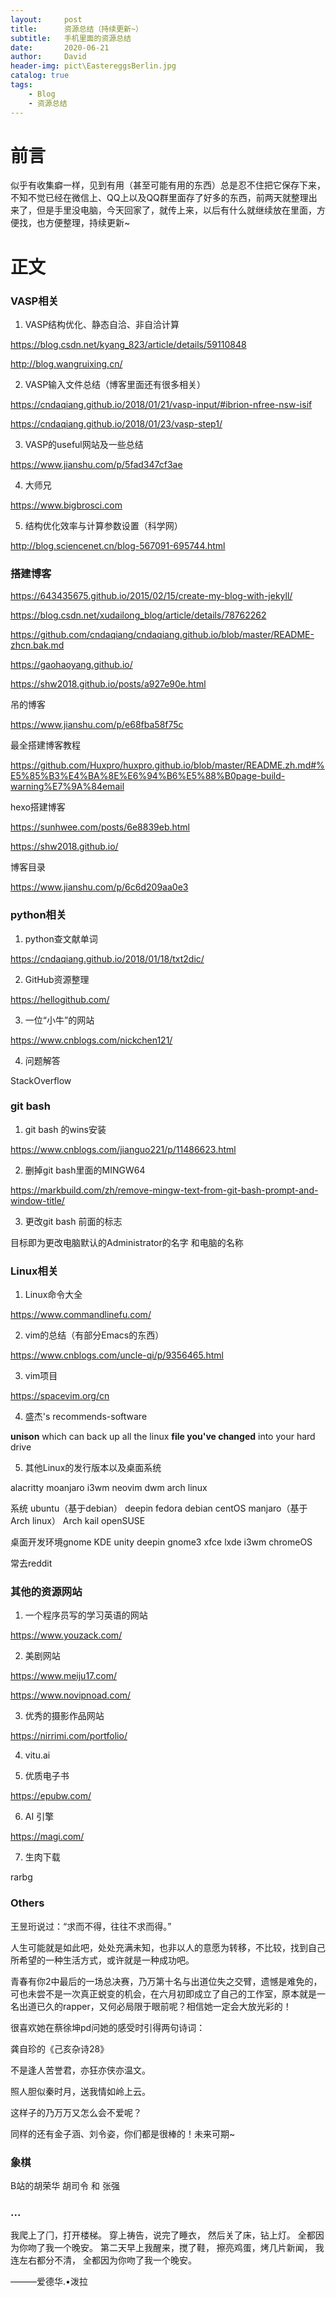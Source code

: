 ```yaml
---
layout:     post
title:      资源总结（持续更新~）
subtitle:   手机里面的资源总结
date:       2020-06-21
author:     David
header-img: pict\EastereggsBerlin.jpg
catalog: true
tags:
    - Blog
    - 资源总结
---
```

# 前言

似乎有收集癖一样，见到有用（甚至可能有用的东西）总是忍不住把它保存下来，不知不觉已经在微信上、QQ上以及QQ群里面存了好多的东西，前两天就整理出来了，但是手里没电脑，今天回家了，就传上来，以后有什么就继续放在里面，方便找，也方便整理，持续更新~

# 正文

### VASP相关

1. VASP结构优化、静态自洽、非自洽计算

https://blog.csdn.net/kyang_823/article/details/59110848

http://blog.wangruixing.cn/

2. VASP输入文件总结（博客里面还有很多相关）

https://cndaqiang.github.io/2018/01/21/vasp-input/#ibrion-nfree-nsw-isif

https://cndaqiang.github.io/2018/01/23/vasp-step1/

3. VASP的useful网站及一些总结

https://www.jianshu.com/p/5fad347cf3ae

4. 大师兄

https://www.bigbrosci.com

5. 结构优化效率与计算参数设置（科学网）

http://blog.sciencenet.cn/blog-567091-695744.html



### 搭建博客

https://643435675.github.io/2015/02/15/create-my-blog-with-jekyll/

https://blog.csdn.net/xudailong_blog/article/details/78762262

https://github.com/cndaqiang/cndaqiang.github.io/blob/master/README-zhcn.bak.md

https://gaohaoyang.github.io/

https://shw2018.github.io/posts/a927e90e.html

吊的博客

https://www.jianshu.com/p/e68fba58f75c 

最全搭建博客教程

https://github.com/Huxpro/huxpro.github.io/blob/master/README.zh.md#%E5%85%B3%E4%BA%8E%E6%94%B6%E5%88%B0page-build-warning%E7%9A%84email

hexo搭建博客

https://sunhwee.com/posts/6e8839eb.html

https://shw2018.github.io/

博客目录

https://www.jianshu.com/p/6c6d209aa0e3

### python相关

1. python查文献单词

https://cndaqiang.github.io/2018/01/18/txt2dic/

2. GitHub资源整理

https://hellogithub.com/

3. 一位“小牛”的网站

https://www.cnblogs.com/nickchen121/

4. 问题解答

StackOverflow

### git bash

1. git bash 的wins安装

https://www.cnblogs.com/jianguo221/p/11486623.html

2. 删掉git bash里面的MINGW64

https://markbuild.com/zh/remove-mingw-text-from-git-bash-prompt-and-window-title/

3. 更改git bash 前面的标志

目标即为更改电脑默认的Administrator的名字
和电脑的名称

### Linux相关

1. Linux命令大全

https://www.commandlinefu.com/

2. vim的总结（有部分Emacs的东西）

https://www.cnblogs.com/uncle-qi/p/9356465.html

3. vim项目

https://spacevim.org/cn 

4. 盛杰's recommends-software

**unison** which can back up all the linux **file you've changed** into your hard drive 

5. 其他Linux的发行版本以及桌面系统

alacritty moanjaro i3wm neovim dwm arch linux

系统 ubuntu（基于debian） deepin fedora debian centOS manjaro（基于Arch linux） Arch kail openSUSE

桌⾯开发环境gnome KDE unity deepin gnome3 xfce lxde i3wm chromeOS

常去reddit

### 其他的资源网站

1. 一个程序员写的学习英语的网站

https://www.youzack.com/

2. 美剧网站

https://www.meiju17.com/

https://www.novipnoad.com/

3. 优秀的摄影作品网站

https://nirrimi.com/portfolio/

4. vitu.ai

5. 优质电子书

https://epubw.com/

6. AI 引擎

https://magi.com/

7. 生肉下载

rarbg

### Others

王昱珩说过：“求而不得，往往不求而得。”

人生可能就是如此吧，处处充满未知，也非以人的意愿为转移，不比较，找到自己所希望的一种生活方式，或许就是一种成功吧。

青春有你2中最后的一场总决赛，乃万第十名与出道位失之交臂，遗憾是难免的，可也未尝不是一次真正蜕变的机会，在六月初即成立了自己的工作室，原本就是一名出道已久的rapper，又何必局限于眼前呢？相信她一定会大放光彩的！

很喜欢她在蔡徐坤pd问她的感受时引得两句诗词：

龚⾃珍的《⼰亥杂诗28》

不是逢⼈苦誉君，亦狂亦侠亦温⽂。

照⼈胆似秦时⽉，送我情如岭上云。

这样子的乃万万又怎么会不爱呢？

同样的还有金子涵、刘令姿，你们都是很棒的！未来可期~

### 象棋

B站的胡荣华 胡司令  和 张强

### ...

我爬上了⻔，打开楼梯。
穿上祷告，说完了睡⾐，
然后关了床，钻上灯。
全都因为你吻了我⼀个晚安。
第⼆天早上我醒来，搅了鞋，
擦亮鸡蛋，烤⼏⽚新闻，
我连左右都分不清，
全都因为你吻了我⼀个晚安。

———爱德华.•泼拉



